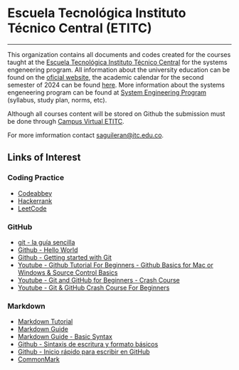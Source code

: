 # Escuela Tecnológica Instituto Técnico Central (ETITC)

---

This organization contains all documents and codes created for the courses taught at the [Escuela Tecnológica Instituto Técnico Central](https://etitc.edu.co/es/) for the systems engeneering program. All information about the university education can be found on the [oficial website](https://www.etitc.edu.co/es/page/educacionsuperior), the academic calendar for the second semester of 2024 can be found [here](https://etitc.edu.co/archives/acuerdo0062024.pdf). More information about the systems engeneering program can be found at [System Engineering Program](https://www.etitc.edu.co/es/page/sistemas) (syllabus, study plan, norms, etc).

Although all courses content will be stored on Github the submission must be done through [Campus Virtual ETITC](https://campusvirtualpes.etitc.edu.co/Edusuperior/). 

For more imformation contact [saguileran@itc.edu.co](mailto:saguileran@itc.edu.co).

## Links of Interest

### Coding Practice

- [Codeabbey](https://www.codeabbey.com/)
- [Hackerrank](https://www.hackerrank.com/)
- [LeetCode](https://leetcode.com/)

 ### GitHub

- [git - la guía sencilla](http://rogerdudler.github.io/git-guide/index.es.html)
- [Github - Hello World](https://docs.github.com/en/get-started/start-your-journey/hello-world)
- [Github - Getting started with Git](https://docs.github.com/en/get-started/getting-started-with-git)
- [Youtube - Github Tutorial For Beginners - Github Basics for Mac or Windows & Source Control Basics](https://www.youtube.com/watch?v=0fKg7e37bQE)
- [Youtube - Git and GitHub for Beginners - Crash Course](https://www.youtube.com/watch?v=RGOj5yH7evk&t=425s)
- [Youtube - Git & GitHub Crash Course For Beginners ](https://www.youtube.com/watch?v=SWYqp7iY_Tc)

### Markdown

- [Markdown Tutorial](https://www.markdowntutorial.com/)
- [Markdown Guide](https://www.markdownguide.org/)
- [Markdown Guide - Basic Syntax](https://www.markdownguide.org/basic-syntax/)
- [Github - Sintaxis de escritura y formato básicos](https://docs.github.com/es/get-started/writing-on-github/getting-started-with-writing-and-formatting-on-github/basic-writing-and-formatting-syntax)
- [Github - Inicio rápido para escribir en GitHub](https://docs.github.com/es/get-started/writing-on-github/getting-started-with-writing-and-formatting-on-github/quickstart-for-writing-on-github)
- [CommonMark](https://commonmark.org/)
